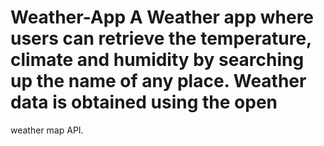 # Weather-App A Weather app where users can retrieve the temperature, climate and humidity by searching up the name of any place. Weather data is obtained using the open 
weather map API.
